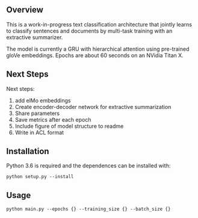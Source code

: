## Overview

This is a work-in-progress text classification architecture that jointly learns to classify sentences and documents by multi-task training with an extractive summarizer.

The model is currently a GRU with hierarchical attention using pre-trained gloVe embeddings. Epochs are about 60 seconds on an NVidia Titan X.

## Next Steps
Next steps:
  1) add elMo embeddings
  2) Create encoder-decoder network for extractive summarization
  3) Share parameters
  4) Save metrics after each epoch
  5) Include figure of model structure to readme
  6) Write in ACL format
  
## Installation  
Python 3.6 is required and the dependences can be installed with:

 ```
 python setup.py --install
 ```
## Usage

```
python main.py --epochs {} --training_size {} --batch_size {}
```

